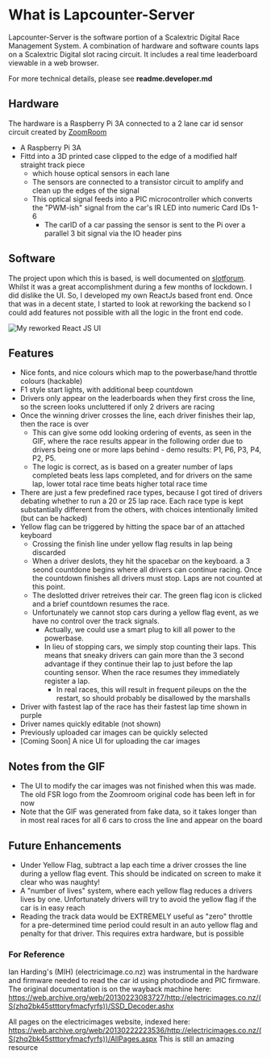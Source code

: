 # What is Lapcounter-Server

Lapcounter-Server is the software portion of a Scalextric Digital Race Management System.
A combination of hardware and software counts laps on a Scalextric Digital slot racing circuit.
It includes a real time leaderboard viewable in a web browser.

For more technical details, please see **readme.developer.md**

## Hardware
The hardware is a Raspberry Pi 3A connected to a 2 lane car id sensor circuit created by [ZoomRoom](https://www.slotforum.com/members/zoomroom.24952/) 
* A Raspberry Pi 3A
* Fittd into a 3D printed case clipped to the edge of a modified half straight track piece
  * which house optical sensors in each lane
  * The sensors are connected to a transistor circuit to amplify and clean up the edges of the signal
  * This optical signal feeds into a PIC microcontroller which converts the "PWM-ish" signal from the car's IR LED into numeric Card IDs 1-6
    * The carID of a car passing the sensor is sent to the Pi over a parallel 3 bit signal via the IO header pins

## Software
The project upon which this is based, is well documented on [slotforum](https://www.slotforum.com/threads/wifi-raspberry-pi-based-lap-counter-timer.197059/). Whilst it was a great accomplishment during a few months of lockdown. I did dislike the UI. So, I developed my own ReactJs based front end. Once that was in a decent state, I started to look at reworking the backend so I could add features not possible with all the logic in the front end code.

![My reworked React JS UI](docs/shakedown.gif)

## Features

* Nice fonts, and nice colours which map to the powerbase/hand throttle colours (hackable)
* F1 style start lights, with additional beep countdown
* Drivers only appear on the leaderboards when they first cross the line, so the screen looks uncluttered if only 2 drivers are racing
* Once the winning driver crosses the line, each driver finishes their lap, then the race is over
    * This can give some odd looking ordering of events, as seen in the GIF, where the race results appear in the following order due to drivers being one or more laps behind - demo results: P1, P6, P3, P4, P2, P5.
    * The logic is correct, as is based on a greater number of laps completed beats less laps completed, and for drivers on the same lap, lower total race time beats higher total race time
* There are just a few predefined race types, because I got tired of drivers debating whether to run a 20 or 25 lap race. Each race type is kept substantially different from the others, with choices intentionally limited (but can be hacked)
* Yellow flag can be triggered by hitting the space bar of an attached keyboard
    * Crossing the finish line under yellow flag results in lap being discarded
    * When a driver deslots, they hit the spacebar on the keyboard. a 3 seond countdone begins where all drivers can continue racing. Once the countdown finishes all drivers must stop. Laps are not counted at this point.
    * The deslotted driver retreives their car. The green flag icon is clicked and a brief countdown resumes the race.
    * Unfortunately we cannot stop cars during a yellow flag event, as we have no control over the track signals.  
        * Actually, we could use a smart plug to kill all power to the powerbase. 
        * In lieu of stopping cars, we simply stop counting their laps. This means that sneaky drivers can gain more than the 3 second advantage if they continue their lap to just before the lap counting sensor. When the race resumes they immediately register a lap. 
            * In real races, this will result in frequent pileups on the the restart, so should probably be disallowed by the marshalls
* Driver with fastest lap of the race has their fastest lap time shown in purple
* Driver names quickly editable (not shown)
* Previously uploaded car images can be quickly selected
* [Coming Soon] A nice UI for uploading the car images


## Notes from the GIF

* The UI to modify the car images was not finished when this was made. The old FSR logo from the Zoomroom original code has been left in for now
* Note that the GIF was generated from fake data, so it takes longer than in most real races for all 6 cars to cross the line and appear on the board


## Future Enhancements

* Under Yellow Flag, subtract a lap each time a driver crosses the line during a yellow flag event. This should be indicated on screen to make it clear who was naughty!
* A "number of lives" system, where each yellow flag reduces a drivers lives by one. Unfortunately drivers will try to avoid the yellow flag if the car is in easy reach
* Reading the track data would be EXTREMELY useful as "zero" throttle for a pre-determined time period could result in an auto yellow flag and penalty for that driver. This requires extra hardware, but is possible







### For Reference

Ian Harding's (MIH) (electricimage.co.nz) was instrumental in the hardware and firmware needed to read the car id using photodiode and PIC firmware. The original documentation is on the wayback machine here: https://web.archive.org/web/20130223083727/http://electricimages.co.nz/(S(zhq2bk45stttoryfmacfyrfs))/SSD_Decoder.ashx

All pages on the electricimages website, indexed here: https://web.archive.org/web/20130222223536/http://electricimages.co.nz/(S(zhq2bk45stttoryfmacfyrfs))/AllPages.aspx
This is still an amazing resource
